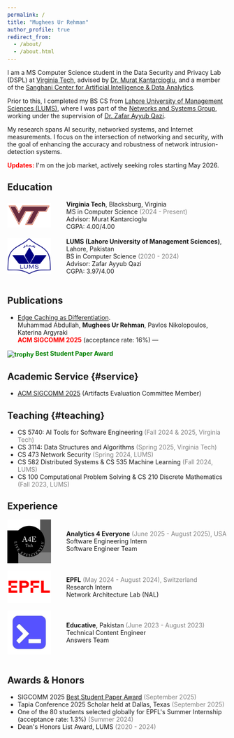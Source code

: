 ```yaml
---
permalink: /
title: "Mughees Ur Rehman"
author_profile: true
redirect_from: 
  - /about/
  - /about.html
---
```

I am a MS Computer Science student in the Data Security and Privacy Lab (DSPL) at [Virginia Tech](https://cs.vt.edu/), advised by [Dr. Murat Kantarcioglu](https://www.kantarcioglu.net/), and a member of the [Sanghani Center for Artificial Intelligence & Data Analytics](https://sanghani.cs.vt.edu/people/students/mughees-ur-rehman.html).


Prior to this, I completed my BS CS from [Lahore University of Management Sciences (LUMS)](https://lums.edu.pk/), where I was part of the [Networks and Systems Group](https://nsg.lums.edu.pk/), working under the supervision of [Dr. Zafar Ayyub Qazi](https://web.lums.edu.pk/~zafar/).

My research spans AI security, networked systems, and Internet measurements. I focus on the intersection of networking and security, with the goal of enhancing the accuracy and robustness of network intrusion-detection systems.

<strong style="color: red;">Updates:</strong> I'm on the job market, actively seeking roles starting May 2026.
<br>

## Education
<a id="education"></a>
<div style="display: flex; align-items: center;">
  <img src="./../images/logo-vt.png" alt="Logo" style="width: 100px; height: auto;">
  <span style="margin-left: 35px;">
    <strong>Virginia Tech</strong>, Blacksburg, Virginia<br>
    MS in Computer Science <span style="color:#808080;">(2024 - Present)</span> <br>
    Advisor: Murat Kantarcioglu <br>
    CGPA: 4.00/4.00<br>
  </span>
</div>

<br>

<div style="display: flex; align-items: center;">
  <img src="./../images/logo-lums.png" alt="Logo" style="width: 100px; height: auto;">
  <span style="margin-left: 35px;">
    <strong>LUMS (Lahore University of Management Sciences)</strong>, Lahore, Pakistan<br>
    BS in Computer Science <span style="color:#808080;">(2020 - 2024)</span> <br>
    Advisor: Zafar Ayyub Qazi <br>
    CGPA: 3.97/4.00<br>
  </span>
</div>
<br>

## Publications
<a id="publications"></a>
* [Edge Caching as Differentiation](https://dl.acm.org/doi/10.1145/3718958.3754350).  
Muhammad Abdullah, **Mughees Ur Rehman**, Pavlos Nikolopoulos, Katerina Argyraki\
<strong style="color: red;">ACM SIGCOMM 2025</strong> (acceptance rate: 16%) —
<strong style="color: green;">
  <img src="https://conferences.sigcomm.org/sigcomm/2025/img/icons/trophy.png"
       alt="trophy"
       style="height:1em;vertical-align:-0.2em;">
  Best Student Paper Award
</strong>

## Academic Service {#service}
* [ACM SIGCOMM 2025](https://conferences.sigcomm.org/sigcomm/2025/cf-artifacts/) (Artifacts Evaluation Committee Member)

## Teaching {#teaching}
* CS 5740: AI Tools for Software Engineering <span style="color:#808080;">(Fall 2024 & 2025, Virginia Tech)</span>
* CS 3114: Data Structures and Algorithms <span style="color:#808080;">(Spring 2025, Virginia Tech)</span>
* CS 473 Network Security <span style="color:#808080;">(Spring 2024, LUMS)</span>
* CS 582 Distributed Systems & CS 535 Machine Learning <span style="color:#808080;">(Fall 2024, LUMS)</span>
* CS 100 Computational Problem Solving & CS 210 Discrete Mathematics <span style="color:#808080;">(Fall 2023, LUMS)</span>


## Experience
<div style="display: flex; align-items: center;">
  <img src="./../images/analytics4everyone.jpeg" alt="Logo" style="width: 100px; height: auto;">
  <span style="margin-left: 35px;">
    <strong>Analytics 4 Everyone</strong> <span style="color:#808080;">(June 2025 - August 2025), USA</span> <br>
    Software Engineering Intern <br>
    Software Engineer Team 
  </span>
</div>

<br>

<div style="display: flex; align-items: center;">
  <img src="./../images/logo-epfl.png" alt="Logo" style="width: 100px; height: auto;">
  <span style="margin-left: 35px;">
    <strong>EPFL</strong><span style="color:#808080;"> (May 2024 - August 2024), Switzerland</span> <br>
    Research Intern<br>
    Network Architecture Lab (NAL)<br>
  </span>
</div>

<br>

<div style="display: flex; align-items: center;">
  <img src="./../images/educative.jpeg" alt="Logo" style="width: 100px; height: auto;">
  <span style="margin-left: 35px;">
    <strong>Educative</strong>, Pakistan <span style="color:#808080;">(June 2023 - August 2023)</span><br>
    Technical Content Engineer
    <br>Answers Team
  </span>
</div>

<br>

## Awards & Honors

* SIGCOMM 2025 [Best Student Paper Award](https://conferences.sigcomm.org/sigcomm/2025/program/papers-info/) <span style="color:#808080;">(September 2025)</span>
* Tapia Conference 2025 Scholar held at Dallas, Texas <span style="color:#808080;">(September 2025)</span>
* One of the 80 students selected globally for EPFL's Summer Internship (acceptance rate: 1.3%) <span style="color:#808080;">(Summer 2024)</span>
* Dean's Honors List Award, LUMS <span style="color:#808080;">(2020 - 2024)</span>

